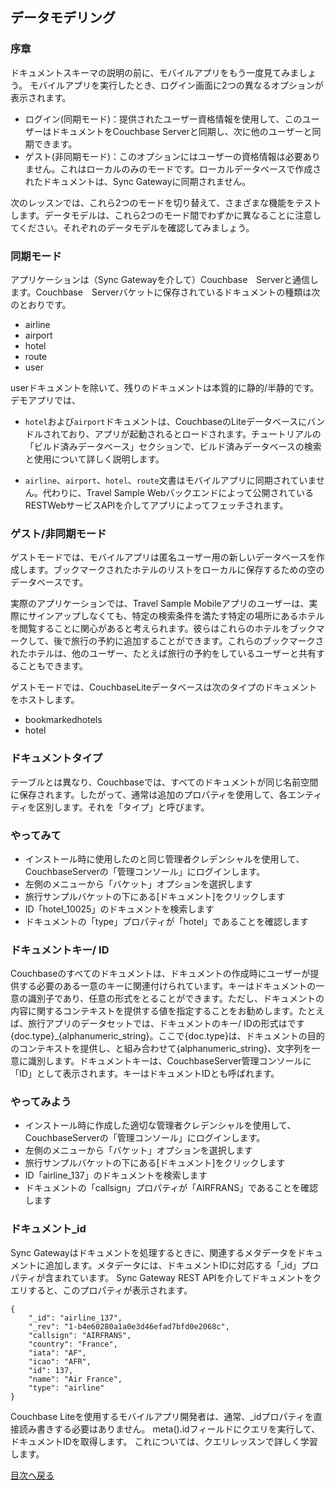 ## データモデリング

### 序章

ドキュメントスキーマの説明の前に、モバイルアプリをもう一度見てみましょう。
モバイルアプリを実行したとき、ログイン画面に2つの異なるオプションが表示されます。


- ログイン(同期モード)：提供されたユーザー資格情報を使用して、このユーザーはドキュメントをCouchbase Serverと同期し、次に他のユーザーと同期できます。
- ゲスト(非同期モード)：このオプションにはユーザーの資格情報は必要ありません。これはローカルのみのモードです。ローカルデータベースで作成されたドキュメントは、Sync Gatewayに同期されません。


次のレッスンでは、これら2つのモードを切り替えて、さまざまな機能をテストします。データモデルは、これら2つのモード間でわずかに異なることに注意してください。それぞれのデータモデルを確認してみましょう。

### 同期モード
アプリケーションは（Sync Gatewayを介して）Couchbase　Serverと通信します。Couchbase　Serverバケットに保存されているドキュメントの種類は次のとおりです。

- airline
- airport
- hotel
- route
- user

userドキュメントを除いて、残りのドキュメントは本質的に静的/半静的です。デモアプリでは、

- `hotel`および`airport`ドキュメントは、CouchbaseのLiteデータベースにバンドルされており、アプリが起動されるとロードされます。チュートリアルの「ビルド済みデータベース」セクションで、ビルド済みデータベースの検索と使用について詳しく説明します。

- `airline`、`airport`、`hotel`、`route`文書はモバイルアプリに同期されていません。代わりに、Travel Sample Webバックエンドによって公開されているRESTWebサービスAPIを介してアプリによってフェッチされます。


### ゲスト/非同期モード
ゲストモードでは、モバイルアプリは匿名ユーザー用の新しいデータベースを作成します。ブックマークされたホテルのリストをローカルに保存するための空のデータベースです。

実際のアプリケーションでは、Travel Sample Mobileアプリのユーザーは、実際にサインアップしなくても、特定の検索条件を満たす特定の場所にあるホテルを閲覧することに関心があると考えられます。彼らはこれらのホテルをブックマークして、後で旅行の予約に追加することができます。これらのブックマークされたホテルは、他のユーザー、たとえば旅行の予約をしているユーザーと共有することもできます。

ゲストモードでは、CouchbaseLiteデータベースは次のタイプのドキュメントをホストします。

- bookmarkedhotels
- hotel


### ドキュメントタイプ
テーブルとは異なり、Couchbaseでは、すべてのドキュメントが同じ名前空間に保存されます。したがって、通常は追加のプロパティを使用して、各エンティティを区別します。それを「タイプ」と呼びます。

### やってみて
- インストール時に使用したのと同じ管理者クレデンシャルを使用して、CouchbaseServerの「管理コンソール」にログインします。
- 左側のメニューから「バケット」オプションを選択します
- 旅行サンプルバケットの下にある[ドキュメント]をクリックします
- ID「hotel_10025」のドキュメントを検索します
- ドキュメントの「type」プロパティが「hotel」であることを確認します

### ドキュメントキー/ ID
Couchbaseのすべてのドキュメントは、ドキュメントの作成時にユーザーが提供する必要のある一意のキーに関連付けられています。キーはドキュメントの一意の識別子であり、任意の形式をとることができます。ただし、ドキュメントの内容に関するコンテキストを提供する値を指定することをお勧めします。たとえば、旅行アプリのデータセットでは、ドキュメントのキー/ IDの形式はです{doc.type}_{alphanumeric_string}。ここで{doc.type}は、ドキュメントの目的のコンテキストを提供し、と組み合わせて{alphanumeric_string}、文字列を一意に識別します。ドキュメントキーは、CouchbaseServer管理コンソールに「ID」として表示されます。キーはドキュメントIDとも呼ばれます。


### やってみよう
- インストール時に作成した適切な管理者クレデンシャルを使用して、CouchbaseServerの「管理コンソール」にログインします。
- 左側のメニューから「バケット」オプションを選択します
- 旅行サンプルバケットの下にある[ドキュメント]をクリックします
- ID「airline_137」のドキュメントを検索します
- ドキュメントの「callsign」プロパティが「AIRFRANS」であることを確認します

### ドキュメント_id
Sync Gatewayはドキュメントを処理するときに、関連するメタデータをドキュメントに追加します。メタデータには、ドキュメントIDに対応する「_id」プロパティが含まれています。
Sync Gateway REST APIを介してドキュメントをクエリすると、このプロパティが表示されます。

```
{
    "_id": "airline_137",
    "_rev": "1-b4e60280a1a0e3d46efad7bfd0e2068c",
    "callsign": "AIRFRANS",
    "country": "France",
    "iata": "AF",
    "icao": "AFR",
    "id": 137,
    "name": "Air France",
    "type": "airline"
}
```

Couchbase Liteを使用するモバイルアプリ開発者は、通常、_idプロパティを直接読み書きする必要はありません。
meta().idフィールドにクエリを実行して、ドキュメントIDを取得します。
これについては、クエリレッスンで詳しく学習します。

[目次へ戻る](./README.md)
